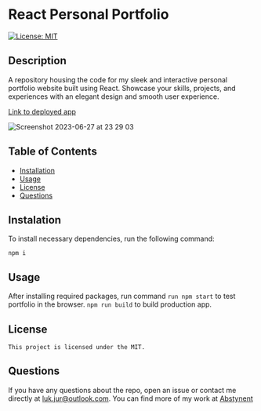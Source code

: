 
  # React Personal Portfolio
  [![License: MIT](https://img.shields.io/badge/License-MIT-yellow.svg)](https://opensource.org/licenses/MIT)

  ## Description
  A repository housing the code for my sleek and interactive personal portfolio website built using React. Showcase your skills, projects, and experiences with an elegant design and smooth user experience.
  
  [Link to deployed app](https://abstynent.github.io/portfolio-v2/)

  ![Screenshot 2023-06-27 at 23 29 03](https://github.com/Abstynent/portfolio-v2/assets/87772337/5c72be8f-9688-4c18-a125-b7a609e7c6d5)


  ## Table of Contents
  * [Installation](#installation)
  * [Usage](#usage)
  * [License](#license)
  * [Questions](#questions)

  ## Instalation
  To install necessary dependencies, run the following command:
  ```
  npm i
  ```
  ## Usage
  After installing required packages, run command `run npm start` to test portfolio in the browser. `npm run build` to build production app.
  ## License
    This project is licensed under the MIT.


  ## Questions
  If you have any questions about the repo, open an issue or contact me directly at luk.jur@outlook.com. You can find more of my work at [Abstynent](https://github.com/Abstynent)
  
